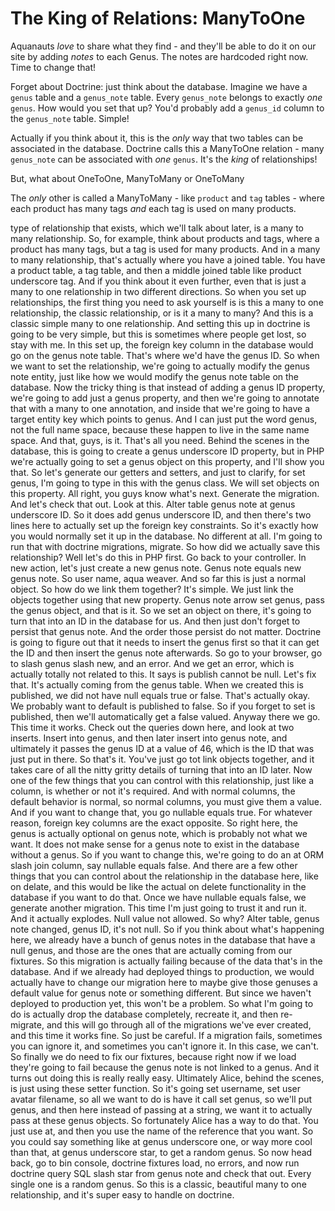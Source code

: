 # The King of Relations: ManyToOne

Aquanauts *love* to share what they find - and they'll be able to do it on our site
by adding *notes* to each Genus. The notes are hardcoded right now. Time to change
that!

Forget about Doctrine: just think about the database. Imagine we have a `genus` table
and a `genus_note` table. Every `genus_note` belongs to exactly *one* `genus`.
How would you set that up? You'd probably add a `genus_id` column to the `genus_note`
table. Simple!

Actually if you think about it, this is the *only* way that two tables can be associated
in the database. Doctrine calls this a ManyToOne relation - many `genus_note` can
be associated with *one* `genus`. It's the *king* of relationships!



But, what about OneToOne, ManyToMany or OneToMany 

The *only* other is called a ManyToMany - like `product` and `tag` tables - where
each product has many tags *and* each tag is used on many products. 

type of relationship
that exists, which we'll talk about later, is a many to many relationship. So,
for example, think about products and tags, where a product has many tags, but
a tag is used for many products. And in a many to many relationship, that's
actually where you have a joined table. You have a product table, a tag table,
and then a middle joined table like product underscore tag. And if you think
about it even further, even that is just a many to one relationship in two
different directions. So when you set up relationships, the first thing you
need to ask yourself is is this a many to one relationship, the classic
relationship, or is it a many to many? And this is a classic simple many to one
relationship. And setting this up in doctrine is going to be very simple, but
this is sometimes where people get lost, so stay with me. In this set up, the
foreign key column in the database would go on the genus note table. That's
where we'd have the genus ID. So when we want to set the relationship, we're
going to actually modify the genus note entity, just like how we would modify
the genus note table on the database. Now the tricky thing is that instead of
adding a genus ID property, we're going to add just a genus property, and then
we're going to annotate that with a many to one annotation, and inside that
we're going to have a target entity key which points to genus. And I can just
put the word genus, not the full name space, because these happen to live in
the same name space. And that, guys, is it. That's all you need. Behind the
scenes in the database, this is going to create a genus underscore ID property,
but in PHP we're actually going to set a genus object on this property, and
I'll show you that. So let's generate our getters and setters, and just to
clarify, for set genus, I'm going to type in this with the genus class. We will
set objects on this property. All right, you guys know what's next. Generate
the migration. And let's check that out. Look at this. Alter table genus note
at genus underscore ID. So it does add genus underscore ID, and then there's
two lines here to actually set up the foreign key constraints. So it's exactly
how you would normally set it up in the database. No different at all. I'm
going to run that with doctrine migrations, migrate. So how did we actually
save this relationship? Well let's do this in PHP first. Go back to your
controller. In new action, let's just create a new genus note. Genus note
equals new genus note. So user name, aqua weaver. And so far this is just a
normal object. So how do we link them together? It's simple. We just link the
objects together using that new property. Genus note arrow set genus, pass the
genus object, and that is it. So we set an object on there, it's going to turn
that into an ID in the database for us. And then just don't forget to persist
that genus note. And the order those persist do not matter. Doctrine is going
to figure out that it needs to insert the genus first so that it can get the ID
and then insert the genus note afterwards. So go to your browser, go to slash
genus slash new, and an error. And we get an error, which is actually totally
not related to this. It says is publish cannot be null. Let's fix that. It's
actually coming from the genus table. When we created this is published, we did
not have null equals true or false. That's actually okay. We probably want to
default is published to false. So if you forget to set is published, then we'll
automatically get a false valued. Anyway there we go. This time it works. Check
out the queries down here, and look at two inserts. Insert into genus, and then
later insert into genus note, and ultimately it passes the genus ID at a value
of 46, which is the ID that was just put in there. So that's it. You've just go
tot link objects together, and it takes care of all the nitty gritty details of
turning that into an ID later. Now one of the few things that you can control
with this relationship, just like a column, is whether or not it's required.
And with normal columns, the default behavior is normal, so normal columns, you
must give them a value. And if you want to change that, you go nullable equals
true. For whatever reason, foreign key columns are the exact opposite. So right
here, the genus is actually optional on genus note, which is probably not what
we want. It does not make sense for a genus note to exist in the database
without a genus. So if you want to change this, we're going to do an at ORM
slash join column, say nullable equals false. And there are a few other things
that you can control about the relationship in the database here, like on
delate, and this would be like the actual on delete functionality in the
database if you want to do that. Once we have nullable equals false, we
generate another migration. This time I'm just going to trust it and run it.
And it actually explodes. Null value not allowed. So why? Alter table, genus
note changed, genus ID, it's not null. So if you think about what's happening
here, we already have a bunch of genus notes in the database that have a null
genus, and those are the ones that are actually coming from our fixtures. So
this migration is actually failing because of the data that's in the database.
And if we already had deployed things to production, we would actually have to
change our migration here to maybe give those genuses a default value for genus
note or something different. But since we haven't deployed to production yet,
this won't be a problem. So what I'm going to do is actually drop the database
completely, recreate it, and then re-migrate, and this will go through all of
the migrations we've ever created, and this time it works fine. So just be
careful. If a migration fails, sometimes you can ignore it, and sometimes you
can't ignore it. In this case, we can't. So finally we do need to fix our
fixtures, because right now if we load they're going to fail because the genus
note is not linked to a genus. And it turns out doing this is really really
easy. Ultimately Alice, behind the scenes, is just using these setter function.
So it's going set username, set user avatar filename, so all we want to do is
have it call set genus, so we'll put genus, and then here instead of passing at
a string, we want it to actually pass at these genus objects. So fortunately
Alice has a way to do that. You just use at, and then you use the name of the
reference that you want. So you could say something like at genus underscore
one, or way more cool than that, at genus underscore star, to get a random
genus. So now head back, go to bin console, doctrine fixtures load, no errors,
and now run doctrine query SQL slash star from genus note and check that out.
Every single one is a random genus. So this is a classic, beautiful many to one
relationship, and it's super easy to handle on doctrine.
